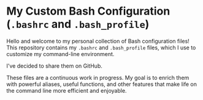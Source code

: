 

# My Custom Bash Configuration (`.bashrc` and `.bash_profile`)

Hello and welcome to my personal collection of Bash configuration files\! This repository contains my `.bashrc` and `.bash_profile` files, which I use to customize my command-line environment.

I've decided to share them on GitHub.

These files are a continuous work in progress. My goal is to enrich them with powerful aliases, useful functions, and other features that make life on the command line more efficient and enjoyable.


